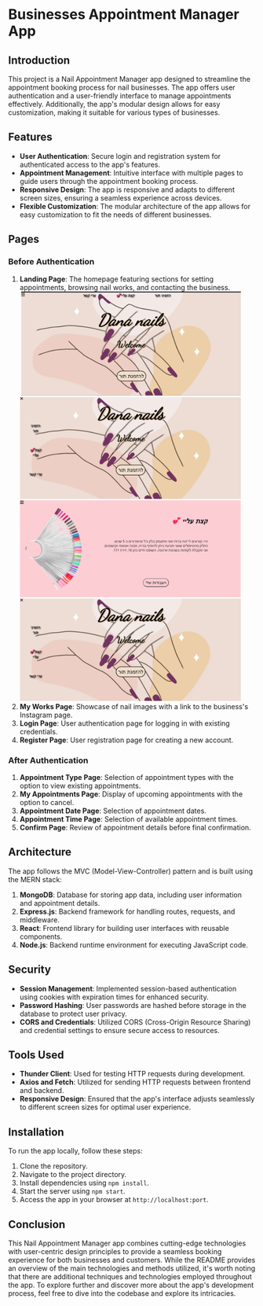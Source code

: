 #  Businesses Appointment Manager App

## Introduction

This project is a Nail Appointment Manager app designed to streamline the appointment booking process for nail businesses. The app offers user authentication and a user-friendly interface to manage appointments effectively. Additionally, the app's modular design allows for easy customization, making it suitable for various types of businesses.

## Features

* **User Authentication**: Secure login and registration system for authenticated access to the app's features.
* **Appointment Management**: Intuitive interface with multiple pages to guide users through the appointment booking process.
* **Responsive Design**: The app is responsive and adapts to different screen sizes, ensuring a seamless experience across devices.
* **Flexible Customization**: The modular architecture of the app allows for easy customization to fit the needs of different businesses.

## Pages

### Before Authentication

1. **Landing Page**: The homepage featuring sections for setting appointments, browsing nail works, and contacting the business.
<img width="450" alt="image" src="https://github.com/GabiDunaevsky/queue_app/blob/main/views/frontend/src/assets/ImgOfPages/home.png"> <img width="450" alt="image" src="https://github.com/GabiDunaevsky/queue_app/blob/main/views/frontend/src/assets/ImgOfPages/homeNavBar.png">
<img width="450" alt="image" src="https://github.com/GabiDunaevsky/queue_app/blob/main/views/frontend/src/assets/ImgOfPages/homeAboutme.png"> <img width="450" alt="image" src="https://github.com/GabiDunaevsky/queue_app/blob/main/views/frontend/src/assets/ImgOfPages/homeNavBar.png">
2. **My Works Page**: Showcase of nail images with a link to the business's Instagram page.
3. **Login Page**: User authentication page for logging in with existing credentials.
4. **Register Page**: User registration page for creating a new account.

### After Authentication

1. **Appointment Type Page**: Selection of appointment types with the option to view existing appointments.
2. **My Appointments Page**: Display of upcoming appointments with the option to cancel.
3. **Appointment Date Page**: Selection of appointment dates.
4. **Appointment Time Page**: Selection of available appointment times.
5. **Confirm Page**: Review of appointment details before final confirmation.

## Architecture

The app follows the MVC (Model-View-Controller) pattern and is built using the MERN stack:

1. **MongoDB**: Database for storing app data, including user information and appointment details.
2. **Express.js**: Backend framework for handling routes, requests, and middleware.
3. **React**: Frontend library for building user interfaces with reusable components.
4. **Node.js**: Backend runtime environment for executing JavaScript code.

## Security

- **Session Management**: Implemented session-based authentication using cookies with expiration times for enhanced security.
- **Password Hashing**: User passwords are hashed before storage in the database to protect user privacy.
- **CORS and Credentials**: Utilized CORS (Cross-Origin Resource Sharing) and credential settings to ensure secure access to resources.

## Tools Used

* **Thunder Client**: Used for testing HTTP requests during development.
* **Axios and Fetch**: Utilized for sending HTTP requests between frontend and backend.
* **Responsive Design**: Ensured that the app's interface adjusts seamlessly to different screen sizes for optimal user experience.

## Installation

To run the app locally, follow these steps:

1. Clone the repository.
2. Navigate to the project directory.
3. Install dependencies using `npm install`.
4. Start the server using `npm start`.
5. Access the app in your browser at `http://localhost:port`.

## Conclusion

This Nail Appointment Manager app combines cutting-edge technologies with user-centric design principles to provide a seamless booking experience for both businesses and customers. While the README provides an overview of the main technologies and methods utilized, it's worth noting that there are additional techniques and technologies employed throughout the app. To explore further and discover more about the app's development process, feel free to dive into the codebase and explore its intricacies.

